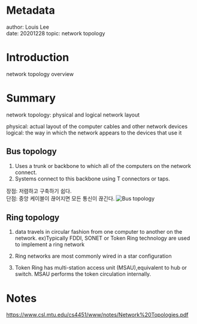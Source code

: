 # Metadata 
author: Louis Lee   
date: 20201228 
topic: network topology  
# Introduction

network topology overview 

# Summary

network topology: physical and logical network layout

physical: actual layout of the computer cables and other network devices
logical: the way in which the network appears to the devices that use it

## Bus topology

1. Uses a trunk or backbone to which all of the computers on the network connect.
2. Systems connect to this backbone using T connectors or taps.

장점: 저렴하고 구축하기 쉽다.  
단점: 중앙 케이블이 끊어지면 모든 통신이 끊긴다. 
![Bus topology](https://upload.wikimedia.org/wikipedia/commons/4/47/BusNetwork.svg)


## Ring topology

1. data travels in circular fashion from one computer to another on the network. ex)Typically FDDI, SONET or Token Ring
technology are used to implement a ring network

2. Ring networks are most commonly wired in a
star configuration

3. Token Ring has multi-station access unit
(MSAU),equivalent to hub or switch. MSAU
performs the token circulation internally.

# Notes 

https://www.csl.mtu.edu/cs4451/www/notes/Network%20Topologies.pdf
